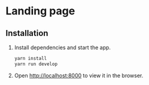 # Landing page

## Installation

1.  Install dependencies and start the app.
    ```bash
    yarn install
    yarn run develop
    ```
2.  Open [http://localhost:8000](http://localhost:8000) to view it in the browser.
